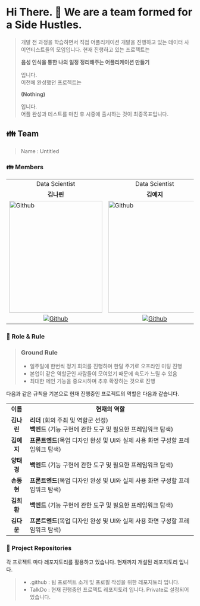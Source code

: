 <h1> Hi There. 👋 We are a team formed for a Side Hustles. </h1>

> 개발 전 과정을 학습하면서 직접 어플리케이션 개발을 진행하고 있는 데이터 사이언티스트들의 모임입니다. 현재 진행하고 있는 프로젝트는 
>
> <b> 음성 인식을 통한 나의 일정 정리해주는 어플리케이션 만들기 </b>  
> 
> 입니다.  
> 이전에 완성했던 프로젝트는
>   
> <b> (Nothing) </b>
>   
> 입니다.  
> 어플 완성과 테스트를 마친 후 시중에 출시하는 것이 최종목표입니다. 
<h2> 👪 Team </h2>

> Name : Untitled

<h3> 👪 Members </h3>
<table>
  <tr>
    <td> <div align=center>  Data Scientist </div> </td>
    <td> <div align=center>  Data Scientist </div> </td>
    <td> <div align=center>  Data Scientist </div> </td>
    <td> <div align=center>  Data Scientist </div> </td>
    <td> <div align=center>  Data Scientist </div> </td>
    <td> <div align=center>  Data Scientist </div> </td>
  </tr>
  <tr>
    <td> <div align=center> <b>김나린</b> </div> </td>
    <td> <div align=center> <b>김예지</b> </div> </td>
    <td> <div align=center> <b>양태경</b> </div> </td>
    <td> <div align=center> <b>손동현</b> </div> </td>
    <td> <div align=center> <b>김희환</b> </div> </td>
    <td> <div align=center> <b>김다운</b> </div> </td>
  </tr>
  <tr>
    <td> <img alt="Github" src ="https://github.com/user-attachments/assets/02c532ed-d69f-4b68-bf28-dca956cf5bbb" width="250" height="300"/> </td>
    <td> <img alt="Github" src ="https://github.com/user-attachments/assets/272794a7-f925-4fd4-93f4-89e9bfff2bbc" width="250" height="300"/> </td>
    <td> <img alt="Github" src ="https://github.com/user-attachments/assets/3a965aa0-9891-4d0e-a329-f7b16c06552d" width="250" height="300"/> </td>
    <td> <img alt="Github" src ="https://github.com/user-attachments/assets/d4c1d4b2-0690-4767-bb04-b1f4d17a7c5e" width="250" height="300"/> </td>
    <td> <img alt="Github" src ="https://github.com/user-attachments/assets/6fa6b647-c33d-4fae-a9fe-5f9e3e5d9cae" width="250" height="300"/> </td>
    <td> <img alt="Github" src ="https://github.com/user-attachments/assets/62d6c395-77ba-4e94-ae58-a50fab3cde0e" width="250" height="300"/> </td>
  </tr>
  <tr>
    <td> <div align=center> <a href="https://github.com/nrgolden16"> <img alt="Github" src ="https://img.shields.io/badge/Github-181717.svg?&style=plastic&logo=Github&logoColor=white"/> </div> </td>
    <td> <div align=center> <a href="https://github.com/rladpwl35"> <img alt="Github" src ="https://img.shields.io/badge/Github-181717.svg?&style=plastic&logo=Github&logoColor=white"/> </div> </td>
    <td> <div align=center> <a href="https://github.com/poporago"> <img alt="Github" src ="https://img.shields.io/badge/Github-181717.svg?&style=plastic&logo=Github&logoColor=white"/> </div> </td>
    <td> <div align=center> <a href="https://github.com/stat-thon"> <img alt="Github" src ="https://img.shields.io/badge/Github-181717.svg?&style=plastic&logo=Github&logoColor=white"/> </div> </td>
    <td> <div align=center> <a href="https://github.com/khhwan"> <img alt="Github" src ="https://img.shields.io/badge/Github-181717.svg?&style=plastic&logo=Github&logoColor=white"/> </div> </td>
    <td> <div align=center> <a href="https://github.com/Daw-ny"> <img alt="Github" src ="https://img.shields.io/badge/Github-181717.svg?&style=plastic&logo=Github&logoColor=white"/> </div> </td>
  </tr>
</table>

<h3> 🛑 Role & Rule </h3>

> ### Ground Rule
> - 일주일에 한번씩 정기 회의를 진행하며 한달 주기로 오프라인 미팅 진행
> - 본업이 같은 역할군인 사람들이 모여있기 때문에 속도가 느릴 수 있음
> - 최대한 메인 기능을 중요시하며 추후 확장하는 것으로 진행

다음과 같은 규칙을 기본으로 현재 진행중인 프로젝트의 역할은 다음과 같습니다.  
<table>
  <tr>
    <td> <div align=center> <b> 이름 </b> </div> </td>
    <td> <div align=center> <b> 현재의 역할 </b> </div> </td>
  </tr>
  <tr>
    <td> <div align=center> <b> 김나린</b> </div> </td>
    <td> <b>리더 </b>(회의 주최 및 역할군 선정)</br>
            <b>백엔드 </b>(기능 구현에 관한 도구 및 필요한 프레임워크 탐색)</td>
  </tr>
  <tr>
    <td> <div align=center> <b> 김예지 </b> </div> </td>
    <td> <b>프론트엔드</b>(목업 디자인 완성 및 UI와 실제 사용 화면 구성할 프레임워크 탐색) </td>
  </tr>
  <tr>
    <td> <div align=center> <b> 양태경 </b> </div> </td>
         <td> <b>백엔드 </b>(기능 구현에 관한 도구 및 필요한 프레임워크 탐색)</td>
  </tr>
  <tr>
    <td> <div align=center> <b> 손동현 </b> </div> </td>
    <td> <b>프론트엔드</b>(목업 디자인 완성 및 UI와 실제 사용 화면 구성할 프레임워크 탐색) </td>
  </tr>
  <tr>
    <td> <div align=center> <b> 김희환 </b> </div> </td>
         <td> <b>백엔드 </b>(기능 구현에 관한 도구 및 필요한 프레임워크 탐색)</td>
  </tr>
  <tr>
    <td> <div align=center> <b> 김다운 </b> </div> </td>
    <td> <b>프론트엔드</b>(목업 디자인 완성 및 UI와 실제 사용 화면 구성할 프레임워크 탐색) </td>
  </tr>
</table>

<h3> 📂 Project Repositories </h3>

각 프로젝트 마다 레포지토리를 활용하고 있습니다. 현재까지 개설된 레포지토리 입니다.
> - .github : 팀 프로젝트 소개 및 프로필 작성을 위한 레포지토리 입니다.
> - TalkDo : 현재 진행중인 프로젝트 레포지토리 입니다. Private로 설정되어 있습니다.


